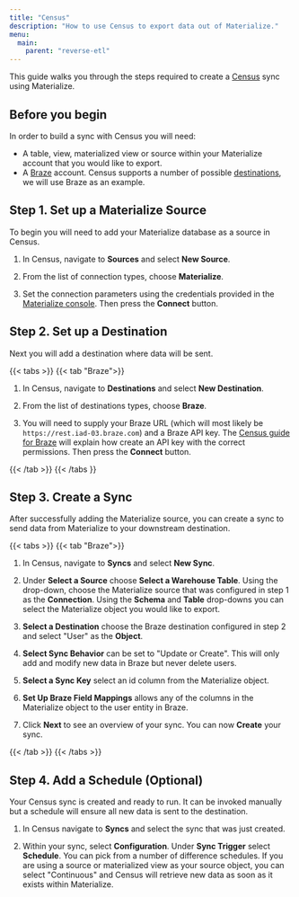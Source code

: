 ```yaml
---
title: "Census"
description: "How to use Census to export data out of Materialize."
menu:
  main:
    parent: "reverse-etl"
---
```


This guide walks you through the steps required to create a [Census](https://www.getcensus.com/) sync using Materialize.

## Before you begin

In order to build a sync with Census you will need:

* A table, view, materialized view or source within your Materialize account that you would like to export.
* A [Braze](https://www.braze.com/) account. Census supports a number of possible [destinations](https://www.getcensus.com/integrations), we will use Braze as an example.

## Step 1. Set up a Materialize Source

To begin you will need to add your Materialize database as a source in Census.

1. In Census, navigate to **Sources** and select **New Source**.

1. From the list of connection types, choose **Materialize**.

1. Set the connection parameters using the credentials provided in the [Materialize console](https://console.materialize.com/).
   Then press the **Connect** button.

## Step 2. Set up a Destination

Next you will add a destination where data will be sent.

{{< tabs >}}
{{< tab "Braze">}}

1. In Census, navigate to **Destinations** and select **New Destination**.

1. From the list of destinations types, choose **Braze**.

1. You will need to supply your Braze URL (which will most likely be `https://rest.iad-03.braze.com`) and a Braze API key.
   The [Census guide for Braze](https://docs.getcensus.com/destinations/braze) will explain how create an API key with the
   correct permissions. Then press the **Connect** button.

{{< /tab >}}
{{< /tabs }}

## Step 3. Create a Sync

After successfully adding the Materialize source, you can create a sync to send data from Materialize to your downstream destination.

{{< tabs >}}
{{< tab "Braze">}}

1. In Census, navigate to **Syncs** and select **New Sync**.

1. Under **Select a Source** choose **Select a Warehouse Table**. Using the drop-down, choose the Materialize source that was
   configured in step 1 as the **Connection**. Using the **Schema** and **Table** drop-downs you can select the
   Materialize object you would like to export.

1. **Select a Destination** choose the Braze destination configured in step 2 and select "User" as the **Object**.

1. **Select Sync Behavior** can be set to "Update or Create". This will only add and modify new data in Braze but never delete users.

1. **Select a Sync Key** select an id column from the Materialize object.

1. **Set Up Braze Field Mappings** allows any of the columns in the Materialize object to the user entity in Braze.

1. Click **Next** to see an overview of your sync. You can now **Create** your sync.

{{< /tab >}}
{{< /tabs >}}

## Step 4. Add a Schedule (Optional)

Your Census sync is created and ready to run. It can be invoked manually but a schedule will ensure all new data
is sent to the destination.

1. In Census navigate to **Syncs** and select the sync that was just created.

1. Within your sync, select **Configuration**. Under **Sync Trigger** select **Schedule**. You can pick from a number of
   difference schedules. If you are using a source or materialized view as your source object, you can select "Continuous"
   and Census will retrieve new data as soon as it exists within Materialize.
